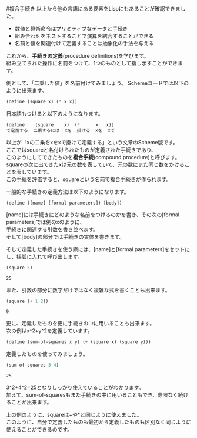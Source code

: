 #複合手続き
以上から他の言語にある要素をLispにもあることが確認できました。
 - 数値と算術命令はプリミティブなデータと手続き
 - 組み合わせをネストすることで演算を結合することができる
 - 名前と値を関連付けて定義することは抽象化の手法を与える

 これから、**手続きの定義**(procedure definitions)を学びます。  
 組み立てられた操作に名前をつけて、1つのものとして指し示すことができます。

 例として、「二乗した値」を名前付けてみましょう。
 Schemeコードでは以下のように出来ます。
 ```scheme
 (define (square x) (* x x))
 ```

日本語もつけると以下のようになります。
 ```scheme
 (define    (square    x)  (*      x   x))
 で定義する  二乗するには  xを  掛ける  xを  xで
 ```
 以上が「xの二乗をxをxで掛けて定義する」という文章のScheme版です。  
 ここではsquareと名付けられたものが定義された手続きであり、  
 このようにしてできたものを**複合手続**(compound procedure)と呼びます。  
squareの次に出てきたxは元の数を表していて、元の数にまた同じ数をかけることを表しています。  
この手続を評価すると、squareという名前で複合手続きが作られます。

一般的な手続きの定義方法は以下のようになります。
```
(define ([name] [formal parameters]) [body])
```
[name]には手続きにどのような名前をつけるのかを書き、その次の[formal parameters]では例のxのように、  
手続きに関連する引数を書き並べます。  
そして[body]の部分では手続きの実体を書きます。

そして定義した手続きを使う際には、[name]と[formal parameters]をセットにし、括弧に入れて呼び出します。  
```scheme
(square 5)
```
```
25
```
また、引数の部分に数字だけではなく複雑な式を書くことも出来ます。
```scheme
(square (+ 1 2))
```
```
9
```
更に、定義したものを更に手続きの中に用いることも出来ます。  
次の例はx^2+y^2を定義しています。
```scheme
(define (sum-of-squares x y) (+ (square x) (square y)))
```
定義したものを使ってみましょう。
```scheme
(sum-of-squares 3 4)
```
```
25
```
3^2+4^2=25となりしっかり使えていることがわかります。  
加えて、sum-of-squaresもまた手続きの中に用いることもでき、際限なく続けることが出来ます。  

上の例のように、squareは+や*と同じように使えました。  
このように、自分で定義したものも最初から定義したものも区別なく同じように使えることができるのです。
